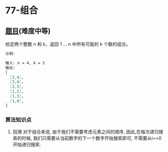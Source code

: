 # 77-组合

## [题目](https://leetcode-cn.com/problems/combinations/)(难度中等)

给定两个整数 n 和 k，返回 1 ... n 中所有可能的 k 个数的组合。

~~~markdown
示例:

输入: n = 4, k = 2
输出:
[
  [2,4],
  [3,4],
  [2,3],
  [1,2],
  [1,3],
  [1,4],
]
~~~

### 算法知识点
1. 回溯
对于组合来说, 由于我们不需要考虑元素之间的顺序, 因此,在每次递归搜索的时候, 我们只需要从当前数字的下一个数字开始搜索即可, 不需要从i==0开始递归搜索.